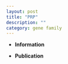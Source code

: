 ```yaml
---
layout: post
title: "PRP"
description: ""
category: gene family
---
```


* **Information**  

* **Publication**  


